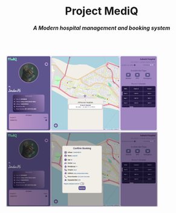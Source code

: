 <div align="center">
<h1>Project MediQ</h1>
<strong><i>A Modern hospital management and booking system</i></strong>
<br>
<br>
</div>
<br>
<br>
<p float="left">
<img src="Screenshots/s1.png" alt="Main Page", width=400>
<img src="Screenshots/s2.png" alt="Book page", width=400>
</p>